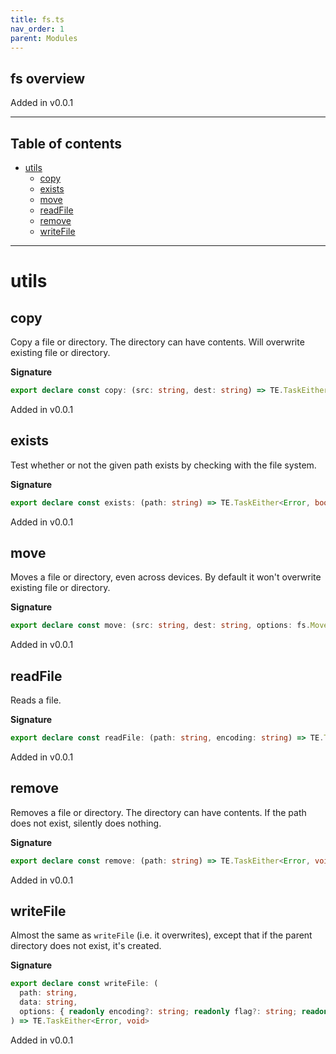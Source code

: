 ```yaml
---
title: fs.ts
nav_order: 1
parent: Modules
---
```


## fs overview

Added in v0.0.1

---

<h2 class="text-delta">Table of contents</h2>

- [utils](#utils)
  - [copy](#copy)
  - [exists](#exists)
  - [move](#move)
  - [readFile](#readfile)
  - [remove](#remove)
  - [writeFile](#writefile)

---

# utils

## copy

Copy a file or directory. The directory can have contents. Will overwrite existing file or directory.

**Signature**

```ts
export declare const copy: (src: string, dest: string) => TE.TaskEither<Error, void>
```

Added in v0.0.1

## exists

Test whether or not the given path exists by checking with the file system.

**Signature**

```ts
export declare const exists: (path: string) => TE.TaskEither<Error, boolean>
```

Added in v0.0.1

## move

Moves a file or directory, even across devices. By default it won't overwrite existing file or directory.

**Signature**

```ts
export declare const move: (src: string, dest: string, options: fs.MoveOptions) => TE.TaskEither<Error, void>
```

Added in v0.0.1

## readFile

Reads a file.

**Signature**

```ts
export declare const readFile: (path: string, encoding: string) => TE.TaskEither<Error, string>
```

Added in v0.0.1

## remove

Removes a file or directory. The directory can have contents. If the path does not exist, silently does nothing.

**Signature**

```ts
export declare const remove: (path: string) => TE.TaskEither<Error, void>
```

Added in v0.0.1

## writeFile

Almost the same as `writeFile` (i.e. it overwrites), except that if the parent directory does not exist, it's created.

**Signature**

```ts
export declare const writeFile: (
  path: string,
  data: string,
  options: { readonly encoding?: string; readonly flag?: string; readonly mode?: number }
) => TE.TaskEither<Error, void>
```

Added in v0.0.1

